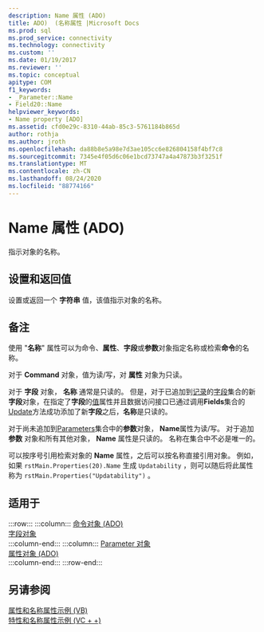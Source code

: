 ```yaml
---
description: Name 属性 (ADO)
title: ADO)  (名称属性 |Microsoft Docs
ms.prod: sql
ms.prod_service: connectivity
ms.technology: connectivity
ms.custom: ''
ms.date: 01/19/2017
ms.reviewer: ''
ms.topic: conceptual
apitype: COM
f1_keywords:
- _Parameter::Name
- Field20::Name
helpviewer_keywords:
- Name property [ADO]
ms.assetid: cfd0e29c-8310-44ab-85c3-5761184b865d
author: rothja
ms.author: jroth
ms.openlocfilehash: da88b8e5a98e7d3ae105cc6e826804158f4bf7c8
ms.sourcegitcommit: 7345e4f05d6c06e1bcd73747a4a47873b3f3251f
ms.translationtype: MT
ms.contentlocale: zh-CN
ms.lasthandoff: 08/24/2020
ms.locfileid: "88774166"
---
```

# <a name="name-property-ado"></a>Name 属性 (ADO)
指示对象的名称。  
  
## <a name="settings-and-return-values"></a>设置和返回值  
 设置或返回一个 **字符串** 值，该值指示对象的名称。  
  
## <a name="remarks"></a>备注  
 使用 "**名称**" 属性可以为命令、**属性**、**字段**或**参数**对象指定名称或检索**命令**的名称。  
  
 对于 **Command** 对象，值为读/写，对 **属性** 对象为只读。  
  
 对于 **字段** 对象， **名称** 通常是只读的。 但是，对于已追加到[记录](./record-object-ado.md)的[字段](./fields-collection-ado.md)集合的新**字段**对象，在指定了**字段**的[值](./value-property-ado.md)属性并且数据访问接口已通过调用**Fields**集合的[Update](./update-method.md)方法成功添加了新**字段**之后，**名称**是只读的。  
  
 对于尚未追加到[Parameters](./parameters-collection-ado.md)集合中的**参数**对象， **Name**属性为读/写。 对于追加 **参数** 对象和所有其他对象， **Name** 属性是只读的。 名称在集合中不必是唯一的。  
  
 可以按序号引用检索对象的 **Name** 属性，之后可以按名称直接引用对象。 例如，如果 `rstMain.Properties(20).Name` 生成 `Updatability` ，则可以随后将此属性称为 `rstMain.Properties("Updatability")` 。  
  
## <a name="applies-to"></a>适用于  

:::row:::
    :::column:::
        [命令对象 (ADO)](./command-object-ado.md)  
        [字段对象](./field-object.md)  
    :::column-end:::
    :::column:::
        [Parameter 对象](./parameter-object.md)  
        [属性对象 (ADO)](./property-object-ado.md)  
    :::column-end:::
:::row-end:::

## <a name="see-also"></a>另请参阅  
 [属性和名称属性示例 (VB) ](./attributes-and-name-properties-example-vb.md)   
 [特性和名称属性示例 (VC + +) ](./attributes-and-name-properties-example-vc.md)